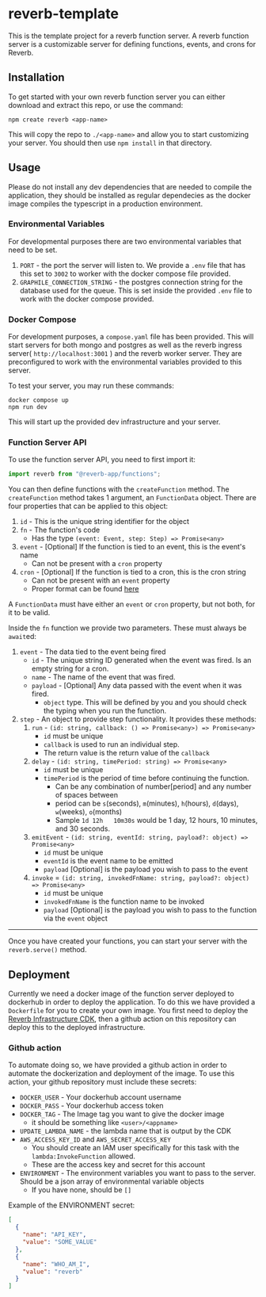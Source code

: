 # reverb-template

This is the template project for a reverb function server. A reverb function server is a customizable server for defining functions, events, and crons for Reverb.

## Installation

To get started with your own reverb function server you can either download and extract this repo, or use the command:

```
npm create reverb <app-name>
```

This will copy the repo to `./<app-name>` and allow you to start customizing your server. You should then use `npm install` in that directory.

## Usage

Please do not install any dev dependencies that are needed to compile the application, they should be installed as regular dependecies as the docker image compiles the typescript in a production environment.

### Environmental Variables

For developmental purposes there are two environmental variables that need to be set.

1. `PORT` - the port the server will listen to. We provide a `.env` file that has this set to `3002` to worker with the docker compose file provided.
2. `GRAPHILE_CONNECTION_STRING` - the postgres connection string for the database used for the queue. This is set inside the provided `.env` file to work with the docker compose provided.

### Docker Compose

For development purposes, a `compose.yaml` file has been provided. This will start servers for both mongo and postgres as well as the reverb ingress server( `http://localhost:3001` ) and the reverb worker server. They are preconfigured to work with the environmental variables provided to this server.

To test your server, you may run these commands:

```
docker compose up
npm run dev
```

This will start up the provided dev infrastructure and your server.

### Function Server API

To use the function server API, you need to first import it:

```ts
import reverb from "@reverb-app/functions";
```

You can then define functions with the `createFunction` method. The `createFunction` method takes 1 argument, an `FunctionData` object. There are four properties that can be applied to this object:

1. `id` - This is the unique string identifier for the object
2. `fn` - The function's code
   - Has the type `(event: Event, step: Step) => Promise<any>`
3. `event` - [Optional] If the function is tied to an event, this is the event's name
   - Can not be present with a `cron` property
4. `cron` - [Optional] If the function is tied to a cron, this is the cron string
   - Can not be present with an `event` property
   - Proper format can be found [here](https://worker.graphile.org/docs/cron#crontab-format)

A `FunctionData` must have either an `event` or `cron` property, but not both, for it to be valid.

Inside the `fn` function we provide two parameters. These must always be `await`ed:

1. `event` - The data tied to the event being fired
   - `id` - The unique string ID generated when the event was fired. Is an empty string for a cron.
   - `name` - The name of the event that was fired.
   - `payload` - [Optional] Any data passed with the event when it was fired.
     - `object` type. This will be defined by you and you should check the typing when you run the function.
2. `step` - An object to provide step functionality. It provides these methods:
   1. `run` - `(id: string, callback: () => Promise<any>) => Promise<any>`
      - `id` must be unique
      - `callback` is used to run an individual step.
      - The return value is the return value of the `callback`
   2. `delay` - `(id: string, timePeriod: string) => Promise<any>`
      - `id` must be unique
      - `timePeriod` is the period of time before continuing the function.
        - Can be any combination of number[period] and any number of spaces between
        - period can be `s`(seconds), `m`(minutes), `h`(hours), `d`(days), `w`(weeks), `o`(months)
        - Sample `1d 12h   10m30s` would be 1 day, 12 hours, 10 minutes, and 30 seconds.
   3. `emitEvent` - `(id: string, eventId: string, payload?: object) => Promise<any>`
      - `id` must be unique
      - `eventId` is the event name to be emitted
      - `payload` [Optional] is the payload you wish to pass to the event
   4. `invoke` = `(id: string, invokedFnName: string, payload?: object) => Promise<any>`
      - `id` must be unique
      - `invokedFnName` is the function name to be invoked
      - `payload` [Optional] is the payload you wish to pass to the function via the `event` object

---

Once you have created your functions, you can start your server with the `reverb.serve()` method.

## Deployment

Currently we need a docker image of the function server deployed to dockerhub in order to deploy the application. To do this we have provided a `Dockerfile` for you to create your own image. You first need to deploy the [Reverb Infrastructure CDK](https://github.com/2401-Team-6/reverb-infrastructure), then a github action on this repository can deploy this to the deployed infrastructure.

### Github action

To automate doing so, we have provided a github action in order to automate the dockerization and deployment of the image. To use this action, your github repository must include these secrets:

- `DOCKER_USER` - Your dockerhub account username
- `DOCKER_PASS` - Your dockerhub access token
- `DOCKER_TAG` - The Image tag you want to give the docker image
  - it should be something like `<user>/<appname>`
- `UPDATE_LAMBDA_NAME` - the lambda name that is output by the CDK
- `AWS_ACCESS_KEY_ID` and `AWS_SECRET_ACCESS_KEY`
  - You should create an IAM user specifically for this task with the `lambda:InvokeFunction` allowed.
  - These are the access key and secret for this account
- `ENVIRONMENT` - The environment variables you want to pass to the server. Should be a json array of environmental variable objects
  - If you have none, should be `[]`

Example of the ENVIRONMENT secret:

```json
[
  {
    "name": "API_KEY",
    "value": "SOME_VALUE"
  },
  {
    "name": "WHO_AM_I",
    "value": "reverb"
  }
]
```

